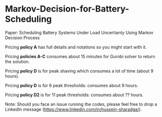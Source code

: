 # Markov-Decision-for-Battery-Scheduling

Paper: Scheduling Battery Systems Under Load Uncertianty Using Markov Decision Process 



Pricing **policy A** has  full details and notations so you might start with it.

Pricing **policies A-C** consumes about 15 minutes for Gurobi solver to return the solution.

Pricing **policy D** is for peak shaving which consumes a lot of time (about 9 hours).



Pricing **policy D** is for 6 peak thresholds:  consumes about 9 hours.

Pricing **policy D2** is for 11 peak thresholds:  consumes about ?? hours.



Note: Should you face an issue running the codes, please feel free to drop a LinkedIn message (https://www.linkedin.com/in/hussein-sharadga/).
